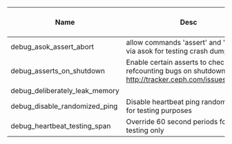| Name | Desc | Level | Type | non-Daemon Default | Daemon Default | Min | Max | Valid Values | verbatim | See also | Flags | Services | Validator | Long Desc | Tags |
| --- | --- | --- | --- | --- | --- | --- | --- | --- | --- | --- | --- | --- | --- | --- | --- |
| <span id="SP_debug_asok_assert_abort">debug_asok_assert_abort</span> |  allow commands 'assert' and 'abort' via asok for testing crash dumps etc | Dev | Bool | False |  |  |  |  |  |  |  |  |  |  |  |
| <span id="SP_debug_asserts_on_shutdown">debug_asserts_on_shutdown</span> |  Enable certain asserts to check for refcounting bugs on shutdown; see http://tracker.ceph.com/issues/21738 | Dev | Bool | False |  |  |  |  |  |  |  |  |  |  |  |
| <span id="SP_debug_deliberately_leak_memory">debug_deliberately_leak_memory</span> |   | Dev | Bool | False |  |  |  |  |  |  |  |  |  |  |  |
| <span id="SP_debug_disable_randomized_ping">debug_disable_randomized_ping</span> |  Disable heartbeat ping randomization for testing purposes | Dev | Bool | False |  |  |  |  |  |  |  |  |  |  |  |
| <span id="SP_debug_heartbeat_testing_span">debug_heartbeat_testing_span</span> |  Override 60 second periods for testing only | Dev | Int | 0 |  |  |  |  |  |  |  |  |  |  |  |
